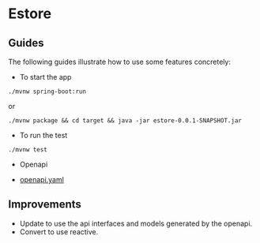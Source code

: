 # Estore

## Guides
The following guides illustrate how to use some features concretely:

* To start the app
```
./mvnw spring-boot:run
```
or
```
./mvnw package && cd target && java -jar estore-0.0.1-SNAPSHOT.jar
```

* To run the test
```
./mvnw test
```

* Openapi
- [openapi.yaml](https://github.com/developerkw/estore/blob/main/src/main/resources/openapi/openapi.yaml)

## Improvements
* Update to use the api interfaces and models generated by the openapi.
* Convert to use reactive.

